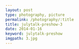 ```yaml
---
layout: post
type: photography, picture
permalink: /photography/:title
title: julytalk-preshow-3
date: 2014-01-16
keyword: julytalk-preshow
imgpath: 3.jpg
---
```



